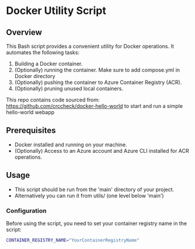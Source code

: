 # Docker Utility Script

## Overview
This Bash script provides a convenient utility for Docker operations. It automates the following tasks:
1. Building a Docker container.
2. (Optionally) running the container. Make sure to add compose.yml in Docker directory
3. (Optionally) pushing the container to Azure Container Registry (ACR).
4. (Optionally) pruning unused local containers.

This repo contains code sourced from: https://github.com/crccheck/docker-hello-world to start and run a simple hello-world webapp

## Prerequisites
- Docker installed and running on your machine.
- (Optionally) Access to an Azure account and Azure CLI installed for ACR operations.

## Usage
- This script should be run from the 'main' directory of your project.
- Alternatively you can run it from utils/ (one level below 'main')

### Configuration
Before using the script, you need to set your container registry name in the script:
```bash
CONTAINER_REGISTRY_NAME="YourContainerRegistryName"
```
